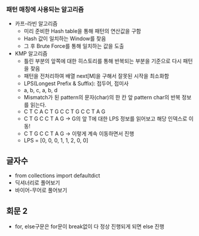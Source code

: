 ### 패턴 매칭에 사용되는 알고리즘

- 카프-라빈 알고리즘
  - 미리 준비한 Hash table을 통해 패턴의 연산값을 구함
  - Hash 값이 일치하는 Window를 찾음
  - 그 후 Brute Force를 통해 일치하는 값을 도출
- KMP 알고리즘
  -  틀린 부분의 앞쪽에 대한 히스토리를 통해 반복되는 부분을 기준으로 다시 패턴을 찾음
  - 패턴을 전처리하여 배열 next[M]을 구해서 잘못된 시작을 최소화함
  - LPS(Longest Prefix & Suffix): 접두어, 접미사
  - a, b, c, a, b, d
  - Mismatch가 된 pattern의 문자(char)의 한 칸 앞 pattern char의 반복 정보를 읽는다.
  - C T C A C T G C C T G C C T A G
  - C T G C C T A G -> G의 앞 T에 대한 LPS 정보를 읽어보고 해당 인덱스로 이동!
  -    C T  G C C T A G -> 이렇게 계속 이동하면서 진행
  - LPS = [0, 0, 0, 1, 1, 2, 0, 0]



## 글자수

- from collections import defaultdict
- 딕셔너리로 풀어보기
- 바이어-무어로 풀어보기

## 회문 2

- for, else구문은 for문이 break없이 다 정상 진행되게 되면 else 진행

